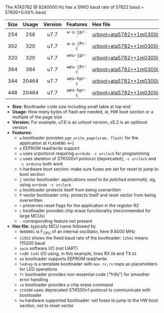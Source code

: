 The ATA5782 @ 8240000 Hz has a SWIO baud rate of 57622 baud = 57600+0.04% baud.

|Size|Usage|Version|Features|Hex file|
|:-:|:-:|:-:|:-:|:--|
|254|256|u7.7|`w-u-jpr--`|[urboot+ata5782++1m0300i++++7k2_swio_rxb0_txb1_lednop.hex](https://raw.githubusercontent.com/stefanrueger/urboot.hex/main/mcus/ata5782/internal_oscillator/fint++1m0300_Hz/br++++7k2_bps/urboot+ata5782++1m0300i++++7k2_swio_rxb0_txb1_lednop.hex)|
|302|320|u7.7|`w-u-jPr-c`|[urboot+ata5782++1m0300i++++7k2_swio_rxb0_txb1_lednop_fr_ce.hex](https://raw.githubusercontent.com/stefanrueger/urboot.hex/main/mcus/ata5782/internal_oscillator/fint++1m0300_Hz/br++++7k2_bps/urboot+ata5782++1m0300i++++7k2_swio_rxb0_txb1_lednop_fr_ce.hex)|
|320|320|u7.7|`weu-jpr--`|[urboot+ata5782++1m0300i++++7k2_swio_rxb0_txb1_ee_lednop.hex](https://raw.githubusercontent.com/stefanrueger/urboot.hex/main/mcus/ata5782/internal_oscillator/fint++1m0300_Hz/br++++7k2_bps/urboot+ata5782++1m0300i++++7k2_swio_rxb0_txb1_ee_lednop.hex)|
|364|384|u7.7|`weu-jPr-c`|[urboot+ata5782++1m0300i++++7k2_swio_rxb0_txb1_ee_lednop_fr_ce.hex](https://raw.githubusercontent.com/stefanrueger/urboot.hex/main/mcus/ata5782/internal_oscillator/fint++1m0300_Hz/br++++7k2_bps/urboot+ata5782++1m0300i++++7k2_swio_rxb0_txb1_ee_lednop_fr_ce.hex)|
|344|20464|u7.7|`weu-hpr-c`|[urboot+ata5782++1m0300i++++7k2_swio_rxb0_txb1_ee_lednop_fr_ce_hw.hex](https://raw.githubusercontent.com/stefanrueger/urboot.hex/main/mcus/ata5782/internal_oscillator/fint++1m0300_Hz/br++++7k2_bps/urboot+ata5782++1m0300i++++7k2_swio_rxb0_txb1_ee_lednop_fr_ce_hw.hex)|
|448|20464|u7.7|`wes-hpr-c`|[urboot+ata5782++1m0300i++++7k2_swio_rxb0_txb1_ee_lednop_fr_ce_stk500_hw.hex](https://raw.githubusercontent.com/stefanrueger/urboot.hex/main/mcus/ata5782/internal_oscillator/fint++1m0300_Hz/br++++7k2_bps/urboot+ata5782++1m0300i++++7k2_swio_rxb0_txb1_ee_lednop_fr_ce_stk500_hw.hex)|

- **Size:** Bootloader code size including small table at top end
- **Usage:** How many bytes of flash are needed, ie, HW boot section or a multiple of the page size
- **Version:** For example, u7.6 is an urboot version, o5.2 is an optiboot version
- **Features:**
  + `w` bootloader provides `pgm_write_page(sram, flash)` for the application at `FLASHEND-4+1`
  + `e` EEPROM read/write support
  + `u` uses urprotocol requiring `avrdude -c urclock` for programming
  + `s` uses skeleton of STK500v1 protocol (deprecated); `-c urclock` and `-c arduino` both work
  + `h` hardware boot section: make sure fuses are set for reset to jump to boot section
  + `j` vector bootloader: applications *need to be patched externally*, eg, using `avrdude -c urclock`
  + `p` bootloader protects itself from being overwritten
  + `P` vector bootloader only: protects itself and reset vector from being overwritten
  + `r` preserves reset flags for the application in the register R2
  + `c` bootloader provides chip erase functionality (recommended for large MCUs)
  + `-` corresponding feature not present
- **Hex file:** typically MCU name followed by
  + `9m6000i` is F<sub>CPU</sub> of an internal oscillator, here 9.6000 MHz
  + `115k2` shows the fixed baud rate of the bootloader: `115k2` means 115200 baud
  + `swio` software I/O (not UART)
  + `rxd0 txd1` I/O using, in this example, lines RX `D0` and TX `D1`
  + `ee` bootloader supports EEPROM read/write
  + `lednop` is a template bootloader with `mov rx,rx` nops as placeholders for LED operations
  + `fr` bootloader provides non-essential code ("frills") for smoother error handling
  + `ce` bootloader provides a chip erase command
  + `stk500` uses deprecated STK500v1 protocol to communicate with bootloader
  + `hw` hardware supported bootloader: set fuses to jump to the HW boot section, not to reset vector
